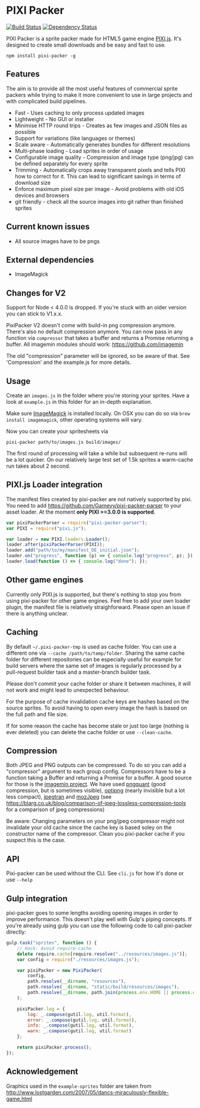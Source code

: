 # PIXI Packer
<a href="https://travis-ci.org/Gamevy/pixi-packer"><img alt="Build Status" src="https://travis-ci.org/Gamevy/pixi-packer.svg?branch=master" /></a>
[![Dependency Status](https://david-dm.org/gamevy/pixi-packer.svg)](https://david-dm.org/gamevy/pixi-packer)

PIXI Packer is a sprite packer made for HTML5 game engine <a href="https://github.com/pixijs/pixi.js">PIXI.js</a>. It's designed to create small downloads and be easy and fast to use.

```
npm install pixi-packer -g
```

## Features
The aim is to provide all the most useful features of commercial sprite packers while trying to make it more convenient to use in large projects and with complicated build pipelines.

- Fast - Uses caching to only process updated images
- Lightweight - No GUI or installer
- Minimise HTTP round trips - Creates as few images and JSON files as possible
- Support for variations (like languages or themes)
- Scale aware - Automatically generates bundles for different resolutions
- Multi-phase loading - Load sprites in order of usage
- Configurable image quality - Compression and image type (png/jpg) can be defined separately for every sprite
- Trimming - Automatically crops away transparent pixels and tells PIXI how to correct for it. This can lead to significant savings in terms of download size
- Enforce maximum pixel size per image - Avoid problems with old iOS devices and browsers
- git friendly - check all the source images into git rather than finished sprites

## Current known issues
- All source images have to be pngs

## External dependencies
- ImageMagick

## Changes for V2
Support for Node < 4.0.0 is dropped. If you're stuck with an older version you can stick to V1.x.x.

PixiPacker V2 doesn't come with build-in png compression anymore. There's also no default compression anymore. You can now pass in any function via ```compressor``` that takes a buffer and returns a Promise returning a buffer. All imagemin modules should work: https://github.com/imagemin

The old "compression" parameter will be ignored, so be aware of that. See 'Compression' and the example.js for more details.

## Usage
Create an ```images.js``` in the folder where you're storing your sprites. Have a look at ```example.js``` in this folder
for an in-depth explanation.

Make sure <a href="http://www.imagemagick.org/script/index.php">ImageMagick</a> is installed locally. On OSX you can do so via ```brew install imagemagick```, other operating systems will vary.

Now you can create your spritesheets via
```
pixi-packer path/to/images.js build/images/
```

The first round of processing will take a while but subsequent re-runs will be a lot quicker. On our relatively large test set of 1.5k sprites a warm-cache run takes about 2 second.

## PIXI.js Loader integration
The manifest files created by pixi-packer are not natively supported by pixi. You need to add https://github.com/Gamevy/pixi-packer-parser to your asset loader. At the moment <strong>only PIXI >=3.0.0 is supported</strong>.

```javascript
var pixiPackerParser = require("pixi-packer-parser");
var PIXI = require("pixi.js");

var loader = new PIXI.loaders.Loader();
loader.after(pixiPackerParser(PIXI));
loader.add("path/to/my/manifest_DE_initial.json");
loader.on("progress", function (p) => { console.log("progress", p); });
loader.load(function () => { console.log("done"); });
```

## Other game engines
Currently only PIXI.js is supported, but there's nothing to stop you from using pixi-packer for other game engines. Feel free to add your own loader plugin, the manifest file is relatively straighforward. Please open an issue if there is anything unclear.

## Caching
By default ```~/.pixi-packer-tmp``` is used as cache folder. You can use a different one via ```--cache /path/to/temp/folder```. Sharing the same cache folder for different repositories can be especially useful for example for build servers where the same set of images is regularly processed by a pull-request builder task and a master-branch builder task.

Please don't commit your cache folder or share it between machines, it will not work and might lead to unexpected behaviour.

For the purpose of cache invalidation cache keys are hashes based on the source sprites. To avoid having to open every image the hash is based on the full path and file size.

If for some reason the cache has become stale or just too large (nothing is ever deleted) you can delete the cache folder or use ```--clean-cache```.

## Compression
Both JPEG and PNG outputs can be compressed. To do so you can add a "compressor" argument to each group config. Compressors have to be a function taking a Buffer and returning a Promise for a buffer. A good source for those is the <a href="https://github.com/imagemin/">imagemin project</a>. We have used <a href="https://github.com/imagemin/imagemin-pngquant">pngquant</a> (good compression, but is sometimes visible), <a href="https://github.com/imagemin/imagemin-optipng">optipng</a> (nearly invisible but a lot less compact), <a href="https://github.com/imagemin/imagemin-jpegtran">jpegtran</a> and <a href="https://github.com/imagemin/imagemin-mozjpeg">mozJpeg</a> (see https://blarg.co.uk/blog/comparison-of-jpeg-lossless-compression-tools for a comparison of jpeg compressions)

Be aware: Changing parameters on your png/jpeg compressor might not invalidate your old cache since the cache key is based soley on the constructor name of the compressor. Clean you pixi-packer cache if you suspect this is the case.

## API
Pixi-packer can be used without the CLI. See ```cli.js``` for how it's done or use ```--help```

## Gulp integration
pixi-packer goes to some lengths avoiding opening images in order to improve performance. This doesn't play well with Gulp's piping concepts. If you're already using gulp you can use the following code to call pixi-packer directly:

```javascript
gulp.task("sprites", function () {
    // Hack: Avoid require-cache
    delete require.cache[require.resolve("../resources/images.js")];
    var config = require("./resources/images.js");

    var pixiPacker = new PixiPacker(
        config,
        path.resolve(__dirname, "resources"),
        path.resolve(__dirname, "static/build/resources/images"),
        path.resolve(__dirname, path.join(process.env.HOME || process.env.USERPROFILE, ".pixi-packer-tmp"))
    );

    pixiPacker.log = {
        log: _.compose(gutil.log, util.format),
        error: _.compose(gutil.log, util.format),
        info: _.compose(gutil.log, util.format),
        warn: _.compose(gutil.log, util.format)
    };

    return pixiPacker.process();
});
```
## Acknowledgement
Graphics used in the ```example-sprites``` folder are taken from http://www.lostgarden.com/2007/05/dancs-miraculously-flexible-game.html
